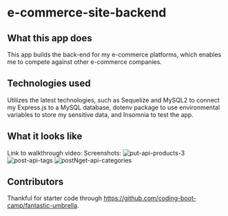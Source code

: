 # e-commerce-site-backend

## What this app does
This app builds the back-end for my e-commerce platforms, which enables me to compete against other e-commerce companies.

## Technologies used
Utilizes the latest technologies, such as Sequelize and MySQL2 to connect my Express.js to a MySQL database, dotenv package to use environmental variables to store my sensitive data, and Insomnia to test the app.

## What it looks like
Link to walkthrough video:
Screenshots:
![put-api-products-3](https://user-images.githubusercontent.com/95206117/164938446-8cc2334d-a1b2-4869-8ce7-717b5f982b4d.JPG)
![post-api-tags](https://user-images.githubusercontent.com/95206117/164938452-2d1f98c2-f538-4064-8abd-28d67d45004d.JPG)
![postNget-api-categories](https://user-images.githubusercontent.com/95206117/164938455-7d07e461-2e86-4b7d-b67b-3283b0eb6d50.JPG)

## Contributors

Thankful for starter code through https://github.com/coding-boot-camp/fantastic-umbrella.
